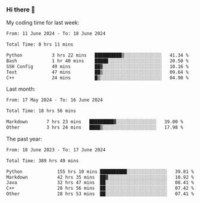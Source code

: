 ### Hi there 👋

My coding time for last week:

<!--START_SECTION:week-->

```txt
From: 11 June 2024 - To: 18 June 2024

Total Time: 8 hrs 11 mins

Python           3 hrs 22 mins   ██████████▒░░░░░░░░░░░░░░   41.34 %
Bash             1 hr 40 mins    █████░░░░░░░░░░░░░░░░░░░░   20.50 %
SSH Config       49 mins         ██▓░░░░░░░░░░░░░░░░░░░░░░   10.16 %
Text             47 mins         ██▒░░░░░░░░░░░░░░░░░░░░░░   09.64 %
C++              24 mins         █▒░░░░░░░░░░░░░░░░░░░░░░░   04.90 %
```

<!--END_SECTION:week-->

Last month:

<!--START_SECTION:month-->

```txt
From: 17 May 2024 - To: 16 June 2024

Total Time: 18 hrs 56 mins

Markdown       7 hrs 23 mins   █████████▓░░░░░░░░░░░░░░░   39.00 %
Other          3 hrs 24 mins   ████▒░░░░░░░░░░░░░░░░░░░░   17.98 %
```

<!--END_SECTION:month-->

The past year:

<!--START_SECTION:year-->

```txt
From: 18 June 2023 - To: 17 June 2024

Total Time: 389 hrs 49 mins

Python             155 hrs 10 mins ██████████░░░░░░░░░░░░░░░   39.81 %
Markdown           42 hrs 35 mins  ██▓░░░░░░░░░░░░░░░░░░░░░░   10.92 %
Java               32 hrs 47 mins  ██░░░░░░░░░░░░░░░░░░░░░░░   08.41 %
C++                28 hrs 56 mins  ██░░░░░░░░░░░░░░░░░░░░░░░   07.42 %
Other              28 hrs 53 mins  ██░░░░░░░░░░░░░░░░░░░░░░░   07.41 %
```

<!--END_SECTION:year-->
